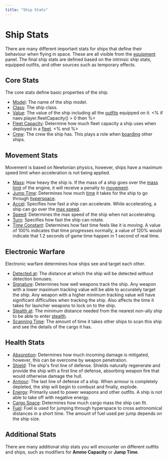```yaml
---
title: "Ship Stats"
---
```

# Ship Stats

There are many different important stats for ships that define their behaviour when flying in space.
These are all visible from the [equipment](mechanics/equipment) panel.
The final ship stats are defined based on the intrinsic ship stats, equipped outfits, and other sources such as temporary effects.

## Core Stats

The core stats define basic properties of the ship.

* [Model](ships): The name of the ship model.
* [Class](ships/classes): The ship class.
* [Value](mechanics/credits): The value of the ship including all the [outfits](outfits) equipped on it.
<% if naev.player.fleetCapacity() > 0 then %>
* [Fleet Capacity](mechanics/playerfleet): Determine how much fleet capacity a ship uses when deployed in a [fleet](mechanics/playerfleet).
<% end %>
* [Crew](mechanics/boarding): The crew the ship has. This plays a role when [boarding](mechanics/boarding) other ships.

## Movement Stats

Movement is based on Newtonian physics, however, ships have a maximum speed limit when acceleration is not being applied.

* [Mass](mechanics/movement): How heavy the ship is. If the mass of a ship goes over the [mass limit](mechanics/mass) of the engine, it will receive a penalty to [movement](mechanics/movement).
* [Jump Time](mechanics/time): Determines how much [time](mechanics/time) it takes for the ship to go through [hyperspace](mechanics/hyperspace).
* [Accel](mechanics/movement): Specifies how fast a ship can accelerate. While accelerating, a ship can go over the [max speed](mechanics/movement).
* [Speed](mechanics/movement): Determines the max speed of the ship when not accelerating.
* [Turn](mechanics/movement): Specifies how fast the ship can rotate.
* [Time Constant](mechanics/movement): Determines how fast time feels like it is moving. A value of 100% indicates that time progresses normally, a value of 120% would indicate that 1.2 seconds of game time happen in 1 second of real time.

## Electronic Warfare

Electronic warfare determines how ships see and target each other.

* [Detected at](mechanics/ewarfare): The distance at which the ship will be detected without detection bonuses.
* [Signature](mechanics/ewarfare): Determines how well weapons track the ship. Any weapon with a lower maximum tracking value will be able to accurately target the ship. Any weapon with a higher minimum tracking value will have significant difficulties when tracking the ship. Also affects the time it takes for launcher weapons to lock on to the ship.
* [Stealth at](mechanics/ewarfare): The minimum distance needed from the nearest non-ally ship to be able to enter [stealth](mechanics/ewarfare).
* [Scanning Time](mechanics/ewarfare): The amount of time it takes other ships to scan this ship and see the details of the cargo it has.

## Health Stats

* [Absorption](mechanics/damage): Determines how much incoming damage is mitigated, however, this can be overcome by weapon penetration.
* [Shield](mechanics/damage): The ship's first line of defense. Shields naturally regenerate and provide the ship with a first line of defense, absorbing weapon fire that would otherwise damage the hull.
* [Armour](mechanics/damage): The last line of defense of a ship. When armour is completely depleted, the ship will begin to combust and finally, explode.
* [Energy](mechanics/energy): Primarily used to power weapons and other outfits. A ship is not able to take off with negative energy.
* [Cargo Space](mechanics/cargo): Determines how much cargo mass the ship can fit.
* [Fuel](mechanics/hyperspace): Fuel is used for jumping through hyperspace to cross astronomical distances in a short time. The amount of fuel used per jump depends on the ship size.

## Additional Stats

There are many additional ship stats you will encounter on different outfits and ships, such as modifiers for **Ammo Capacity** or **Jump Time**.

